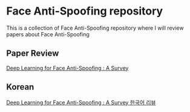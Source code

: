 # Face Anti-Spoofing repository

This is a collection of Face Anti-Spoofing repository where I will review papers about Face Anti-Spoofing

## Paper Review

[Deep Learning for Face Anti-Spoofing : A Survey](./DLFAS/)

## Korean

[Deep Learning for Face Anti-Spoofing : A Survey 한국어 리뷰](./DLFAS/Korean/)